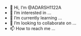 - 👋 Hi, I’m @ADARSH1122A
- 👀 I’m interested in ...
- 🌱 I’m currently learning ...
- 💞️ I’m looking to collaborate on ...
- 📫 How to reach me ...

<!---
ADARSH1122A/ADARSH1122A is a ✨ special ✨ repository because its `README.md` (this file) appears on your GitHub profile.
You can click the Preview link to take a look at your changes.
--->
